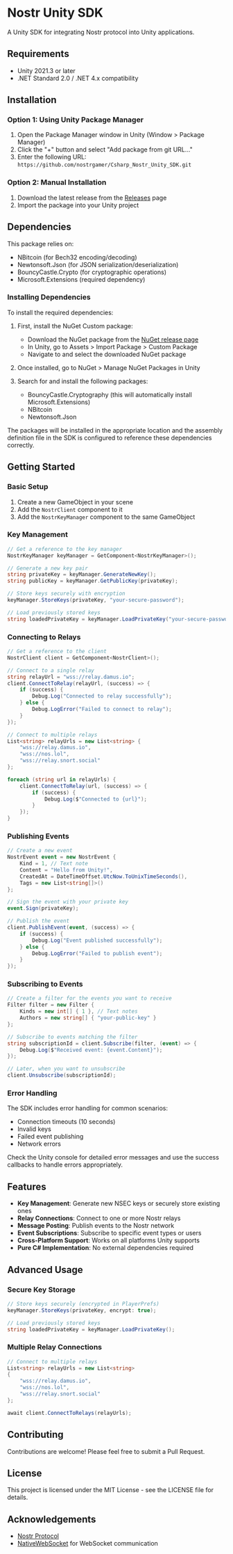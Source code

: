 # Nostr Unity SDK

A Unity SDK for integrating Nostr protocol into Unity applications.

## Requirements

- Unity 2021.3 or later
- .NET Standard 2.0 / .NET 4.x compatibility

## Installation

### Option 1: Using Unity Package Manager

1. Open the Package Manager window in Unity (Window > Package Manager)
2. Click the "+" button and select "Add package from git URL..."
3. Enter the following URL: `https://github.com/nostrgamer/Csharp_Nostr_Unity_SDK.git`

### Option 2: Manual Installation

1. Download the latest release from the [Releases](https://github.com/nostrgamer/Csharp_Nostr_Unity_SDK/releases) page
2. Import the package into your Unity project

## Dependencies

This package relies on:
- NBitcoin (for Bech32 encoding/decoding)
- Newtonsoft.Json (for JSON serialization/deserialization)
- BouncyCastle.Crypto (for cryptographic operations)
- Microsoft.Extensions (required dependency)

### Installing Dependencies

To install the required dependencies:

1. First, install the NuGet Custom package:
   - Download the NuGet package from the [NuGet release page](https://github.com/GlitchEnzo/NuGetForUnity/releases)
   - In Unity, go to Assets > Import Package > Custom Package
   - Navigate to and select the downloaded NuGet package

2. Once installed, go to NuGet > Manage NuGet Packages in Unity
3. Search for and install the following packages:
   - BouncyCastle.Cryptography (this will automatically install Microsoft.Extensions)
   - NBitcoin
   - Newtonsoft.Json

The packages will be installed in the appropriate location and the assembly definition file in the SDK is configured to reference these dependencies correctly.

## Getting Started

### Basic Setup

1. Create a new GameObject in your scene
2. Add the `NostrClient` component to it
3. Add the `NostrKeyManager` component to the same GameObject

### Key Management

```csharp
// Get a reference to the key manager
NostrKeyManager keyManager = GetComponent<NostrKeyManager>();

// Generate a new key pair
string privateKey = keyManager.GenerateNewKey();
string publicKey = keyManager.GetPublicKey(privateKey);

// Store keys securely with encryption
keyManager.StoreKeys(privateKey, "your-secure-password");

// Load previously stored keys
string loadedPrivateKey = keyManager.LoadPrivateKey("your-secure-password");
```

### Connecting to Relays

```csharp
// Get a reference to the client
NostrClient client = GetComponent<NostrClient>();

// Connect to a single relay
string relayUrl = "wss://relay.damus.io";
client.ConnectToRelay(relayUrl, (success) => {
    if (success) {
        Debug.Log("Connected to relay successfully");
    } else {
        Debug.LogError("Failed to connect to relay");
    }
});

// Connect to multiple relays
List<string> relayUrls = new List<string> {
    "wss://relay.damus.io",
    "wss://nos.lol",
    "wss://relay.snort.social"
};

foreach (string url in relayUrls) {
    client.ConnectToRelay(url, (success) => {
        if (success) {
            Debug.Log($"Connected to {url}");
        }
    });
}
```

### Publishing Events

```csharp
// Create a new event
NostrEvent event = new NostrEvent {
    Kind = 1, // Text note
    Content = "Hello from Unity!",
    CreatedAt = DateTimeOffset.UtcNow.ToUnixTimeSeconds(),
    Tags = new List<string[]>()
};

// Sign the event with your private key
event.Sign(privateKey);

// Publish the event
client.PublishEvent(event, (success) => {
    if (success) {
        Debug.Log("Event published successfully");
    } else {
        Debug.LogError("Failed to publish event");
    }
});
```

### Subscribing to Events

```csharp
// Create a filter for the events you want to receive
Filter filter = new Filter {
    Kinds = new int[] { 1 }, // Text notes
    Authors = new string[] { "your-public-key" }
};

// Subscribe to events matching the filter
string subscriptionId = client.Subscribe(filter, (event) => {
    Debug.Log($"Received event: {event.Content}");
});

// Later, when you want to unsubscribe
client.Unsubscribe(subscriptionId);
```

### Error Handling

The SDK includes error handling for common scenarios:
- Connection timeouts (10 seconds)
- Invalid keys
- Failed event publishing
- Network errors

Check the Unity console for detailed error messages and use the success callbacks to handle errors appropriately.

## Features

- **Key Management**: Generate new NSEC keys or securely store existing ones
- **Relay Connections**: Connect to one or more Nostr relays
- **Message Posting**: Publish events to the Nostr network
- **Event Subscriptions**: Subscribe to specific event types or users
- **Cross-Platform Support**: Works on all platforms Unity supports
- **Pure C# Implementation**: No external dependencies required

## Advanced Usage

### Secure Key Storage

```csharp
// Store keys securely (encrypted in PlayerPrefs)
keyManager.StoreKeys(privateKey, encrypt: true);

// Load previously stored keys
string loadedPrivateKey = keyManager.LoadPrivateKey();
```

### Multiple Relay Connections

```csharp
// Connect to multiple relays
List<string> relayUrls = new List<string>
{
    "wss://relay.damus.io",
    "wss://nos.lol",
    "wss://relay.snort.social"
};

await client.ConnectToRelays(relayUrls);
```

## Contributing

Contributions are welcome! Please feel free to submit a Pull Request.

## License

This project is licensed under the MIT License - see the LICENSE file for details.

## Acknowledgements

- [Nostr Protocol](https://github.com/nostr-protocol/nips)
- [NativeWebSocket](https://github.com/endel/NativeWebSocket) for WebSocket communication 